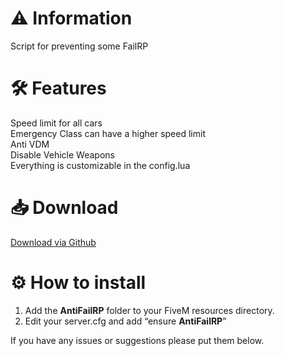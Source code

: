 # :warning: Information
Script for preventing some FailRP

# :hammer_and_wrench: Features
Speed limit for all cars\
Emergency Class can have a higher speed limit\
Anti VDM\
Disable Vehicle Weapons\
Everything is customizable in the config.lua

# :inbox_tray: Download
[Download via Github](https://github.com/Swqppingg/AntiFailRP)

# :gear: How to install
1. Add the **AntiFailRP** folder to your FiveM resources directory.
2. Edit your server.cfg and add “ensure **AntiFailRP**”



If you have any issues or suggestions please put them below.
